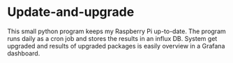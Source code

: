 # Update-and-upgrade
This small python program keeps my Raspberry Pi up-to-date. The program runs daily as a cron job and stores the results in an influx DB. System get upgraded and results of upgraded packages is easily overview in a Grafana dashboard.
